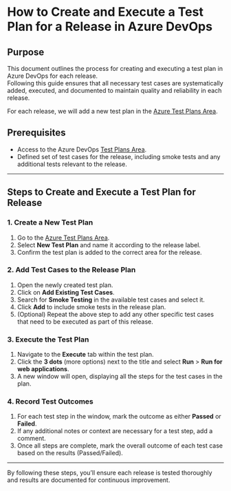 ﻿# How to Create and Execute a Test Plan for a Release in Azure DevOps

## Purpose
This document outlines the process for creating and executing a test plan in Azure DevOps for each release.  
Following this guide ensures that all necessary test cases are systematically added, executed, and documented to maintain quality and reliability in each release.

For each release, we will add a new test plan in the [Azure Test Plans Area](https://dfe-ssp.visualstudio.com/s198-DfE-Benchmarking-service/_testManagement/new).

## Prerequisites
- Access to the Azure DevOps [Test Plans Area](https://dfe-ssp.visualstudio.com/s198-DfE-Benchmarking-service/_testManagement/new).
- Defined set of test cases for the release, including smoke tests and any additional tests relevant to the release.

---

## Steps to Create and Execute a Test Plan for Release

### 1. Create a New Test Plan
1. Go to the [Azure Test Plans Area](https://dfe-ssp.visualstudio.com/s198-DfE-Benchmarking-service/_testManagement/new).
2. Select **New Test Plan** and name it according to the release label.
3. Confirm the test plan is added to the correct area for the release.

### 2. Add Test Cases to the Release Plan
1. Open the newly created test plan.
2. Click on **Add Existing Test Cases**.
3. Search for **Smoke Testing** in the available test cases and select it.
4. Click **Add** to include smoke tests in the release plan.
5. (Optional) Repeat the above step to add any other specific test cases that need to be executed as part of this release.

### 3. Execute the Test Plan
1. Navigate to the **Execute** tab within the test plan.
2. Click the **3 dots** (more options) next to the title and select **Run** > **Run for web applications**.
3. A new window will open, displaying all the steps for the test cases in the plan.

### 4. Record Test Outcomes
1. For each test step in the window, mark the outcome as either **Passed** or **Failed**.
2. If any additional notes or context are necessary for a test step, add a comment.
3. Once all steps are complete, mark the overall outcome of each test case based on the results (Passed/Failed).

---

By following these steps, you’ll ensure each release is tested thoroughly and results are documented for continuous improvement.
